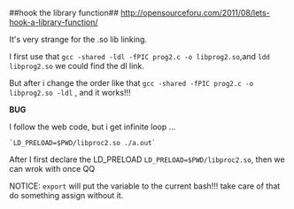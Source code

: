 ##hook the library function##
http://opensourceforu.com/2011/08/lets-hook-a-library-function/

It's very strange for the .so lib linking.

I first use that `gcc -shared -ldl -fPIC prog2.c -o libprog2.so`,and `ldd libprog2.so` we could find the dl link.

But after i change the order like that `gcc -shared -fPIC prog2.c -o libprog2.so -ldl` , and it works!!!

**BUG**

I follow the web code, but i get infinite loop ...

	`LD_PRELOAD=$PWD/libproc2.so ./a.out`

After I first declare the LD_PRELOAD `LD_PRELOAD=$PWD/libproc2.so`, then we can wrok with once QQ


NOTICE: `export` will put the variable to the current bash!!! take care of that do something assign without it.

